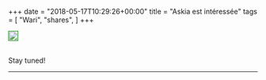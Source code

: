 +++
date = "2018-05-17T10:29:26+00:00"
title = "Askia est intéressée"
tags = [
    "Wari",
    "shares",
]
+++

<div class="container" style="width:auto">
  <a target="blank" href="https://image.ibb.co/kMgZQd/m17_1.jpg">
    <img src="https://image.ibb.co/kMgZQd/m17_1.jpg" style="padding:1px;border:thin solid green;max-width:100%">
  </a>
</div>


<!--more-->
<br>

Stay tuned!


<hr>
